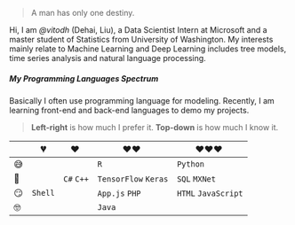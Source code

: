 > A man has only one destiny.

Hi, I am _@vitodh_ (Dehai, Liu), a Data Scientist Intern at Microsoft and a master student of Statistics from University of Washington. My interests mainly relate to Machine Learning and Deep Learning includes tree models, time series analysis and natural language processing. 




##### My Programming Languages Spectrum

Basically I often use programming language for modeling. Recently, I am learning front-end and back-end languages to demo my projects.

> __Left-right__ is how much I prefer it.  __Top-down__ is how much I know it.

|      | 💔️       | ❤️ ️         | ❤️❤️ ️                  | ❤️❤️❤️ ️                |
| ---- | ------- | ---------- | -------------------- | ------------------- |
| 😅    |         |            | `R`                  | `Python`            |
| 🧐    |         | `C#` `C++` | `TensorFlow` `Keras` | `SQL` `MXNet`       |
| 😏    | `Shell` |            | `App.js` `PHP`       | `HTML` `JavaScript` |
| 🤓    |         |            | `Java`               |                     |

